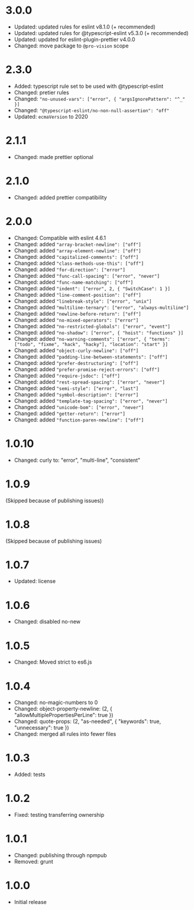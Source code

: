 # 3.0.0

- Updated: updated rules for eslint v8.1.0 (+ recommended)
- Updated: updated rules for @typescript-eslint v5.3.0 (+ recommended)
- Updated: updated for eslint-plugin-prettier v4.0.0
- Changed: move package to `@pro-vision` scope

# 2.3.0

- Added: typescript rule set to be used with @typescript-eslint
- Changed: pretier rules
- Changed: `"no-unused-vars": ["error", { "argsIgnorePattern": "^_" }]`
- Changed: `"@typescript-eslint/no-non-null-assertion": "off"`
- Updated: `ecmaVersion` to 2020

# 2.1.1

- Changed: made prettier optional

# 2.1.0

- Changed: added prettier compatibility

# 2.0.0

-   Changed: Compatible with eslint 4.6.1
-   Changed: added `"array-bracket-newline": ["off"]`
-   Changed: added `"array-element-newline": ["off"]`
-   Changed: added `"capitalized-comments": ["off"]`
-   Changed: added `"class-methods-use-this": ["off"]`
-   Changed: added `"for-direction": ["error"]`
-   Changed: added `"func-call-spacing": ["error", "never"]`
-   Changed: added `"func-name-matching": ["off"]`
-   Changed: added `"indent": ["error", 2, { "SwitchCase": 1 }]`
-   Changed: added `"line-comment-position": ["off"]`
-   Changed: added `"linebreak-style": ["error", "unix"]`
-   Changed: added `"multiline-ternary": ["error", "always-multiline"]`
-   Changed: added `"newline-before-return": ["off"]`
-   Changed: added `"no-mixed-operators": ["error"]`
-   Changed: added `"no-restricted-globals": ["error", "event"]`
-   Changed: added `"no-shadow": ["error", { "hoist": "functions" }]`
-   Changed: added `"no-warning-comments": ["error", { "terms": ["todo", "fixme", "hack", "hacky"], "location": "start" }]`
-   Changed: added `"object-curly-newline": ["off"]`
-   Changed: added `"padding-line-between-statements": ["off"]`
-   Changed: added `"prefer-destructuring": ["off"]`
-   Changed: added `"prefer-promise-reject-errors": ["off"]`
-   Changed: added `"require-jsdoc": ["off"]`
-   Changed: added `"rest-spread-spacing": ["error", "never"]`
-   Changed: added `"semi-style": ["error", "last"]`
-   Changed: added `"symbol-description": ["error"]`
-   Changed: added `"template-tag-spacing": ["error", "never"]`
-   Changed: added `"unicode-bom": ["error", "never"]`
-   Changed: added `"getter-return": ["error"]`
-   Changed: added `"function-paren-newline": ["off"]`


# 1.0.10

-   Changed: curly to: "error", "multi-line", "consistent"

# 1.0.9

(Skipped because of publishing issues))

# 1.0.8

(Skipped because of publishing issues)

# 1.0.7

-   Updated: license

# 1.0.6

-   Changed: disabled no-new

# 1.0.5

-   Changed: Moved strict to es6.js

# 1.0.4

-   Changed: no-magic-numbers to 0
-   Changed: object-property-newline: (2, { "allowMultiplePropertiesPerLine": true })
-   Changed: quote-props: (2, "as-needed", { "keywords": true, "unnecessary": true })
-   Changed: merged all rules into fewer files

# 1.0.3

-   Added: tests

# 1.0.2

-   Fixed: testing transferring ownership

# 1.0.1

-   Changed: publishing through npmpub
-   Removed: grunt

# 1.0.0

-   Initial release

